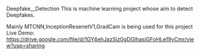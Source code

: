 Deepfake__Detection
This is machine learning project whose aim to detect Deepfakes.

Mainly MTCNN,InceptionResenetV1,GradCam is being used for this project Live Demo: https://drive.google.com/file/d/1GY4ehJazSjz0gDGlhasiGFoHLe19yCmr/view?usp=sharing
